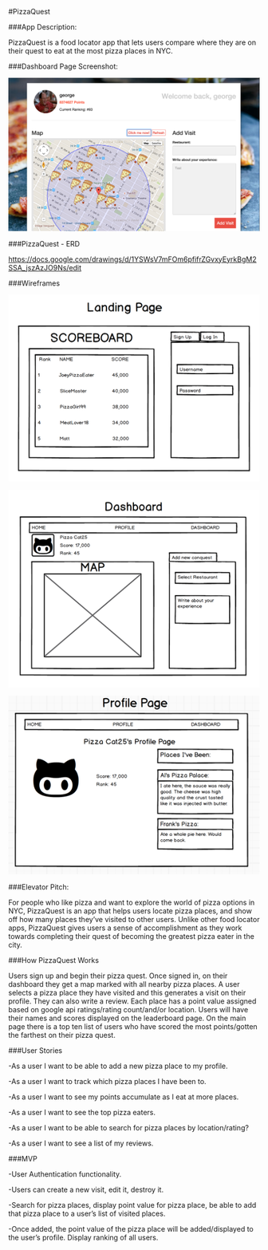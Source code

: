 #PizzaQuest


###App Description:

PizzaQuest is a food locator app that lets users compare where they are on
their quest to eat at the most pizza places in NYC.

###Dashboard Page Screenshot:

![](/README_Images/PizzaQuest_Dashboard.png)

###PizzaQuest - ERD

https://docs.google.com/drawings/d/1YSWsV7mFOm6pfifrZGvxyEyrkBgM2SSA_jszAzJO9Ns/edit

###Wireframes

![](/README_Images/PizzaQuest_Wireframe_MainPage.png)

![](/README_Images/PizzaQuest_Wireframe_Dashboard.png)

![](/README_Images/PizzaQuest_Wireframe_ProfilePage.png)

###Elevator Pitch:

For people who like pizza and want to explore the world of pizza options in NYC,
PizzaQuest is an app that helps users locate pizza places,
and show off how many places they’ve visited to other users.
Unlike other food locator apps, PizzaQuest gives users a sense of accomplishment
as they work towards completing their quest of becoming
the greatest pizza eater in the city.

###How PizzaQuest Works

Users sign up and begin their pizza quest. Once signed in, on their dashboard
they get a map marked with all nearby pizza places. A user selects a pizza place they have visited and this generates a visit on their profile. They can also write a review.
Each place has a point value assigned based on google api ratings/rating count/and/or location.
Users will have their names and scores displayed on the leaderboard page.
On the main page there is a top ten list of users who have scored the most
points/gotten the farthest on their pizza quest.



###User Stories

-As a user I want to be able to add a new pizza place to my profile.

-As a user I want to track which pizza places I have been to.

-As a user I want to see my points accumulate as I eat at more places.

-As a user I want to see the top pizza eaters.

-As a user I want to be able to search for pizza places by location/rating?

-As a user I want to see a list of my reviews.


###MVP

-User Authentication functionality.

-Users can create a new visit, edit it, destroy it.

-Search for pizza places, display point value for pizza place,
 be able to add that pizza place to a user’s list of visited places.

-Once added, the point value of the pizza place will be added/displayed
 to the user’s profile. Display ranking of all users.
